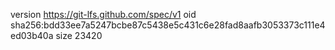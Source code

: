 version https://git-lfs.github.com/spec/v1
oid sha256:bdd33ee7a5247bcbe87c5438e5c431c6e28fad8aafb3053373c111e4ed03b40a
size 23420
